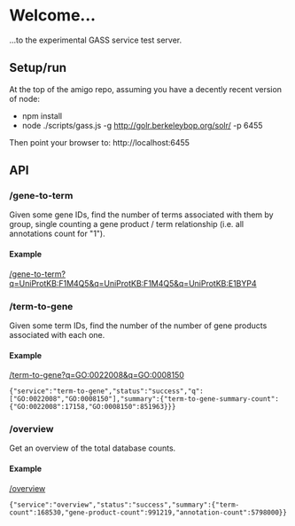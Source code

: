# Welcome...

...to the experimental GASS service test server.

## Setup/run

At the top of the amigo repo, assuming you have a decently recent
version of node:

- npm install
- node ./scripts/gass.js -g http://golr.berkeleybop.org/solr/ -p 6455

Then point your browser to: http://localhost:6455

## API

### /gene-to-term

Given some gene IDs, find the number of terms associated with them by group, single counting a gene product / term relationship (i.e. all annotations count for "1").

#### Example

[/gene-to-term?q=UniProtKB:F1M4Q5&q=UniProtKB:F1M4Q5&q=UniProtKB:E1BYP4](/gene-to-term?q=UniProtKB:F1M4Q5&q=UniProtKB:F1M4Q5&q=UniProtKB:E1BYP4)

### /term-to-gene

Given some term IDs, find the number of the number of gene products
associated with each one.

#### Example

[/term-to-gene?q=GO:0022008&q=GO:0008150](/term-to-gene?q=GO:0022008&q=GO:0008150)

```
{"service":"term-to-gene","status":"success","q":["GO:0022008","GO:0008150"],"summary":{"term-to-gene-summary-count":{"GO:0022008":17158,"GO:0008150":851963}}}
```

### /overview

Get an overview of the total database counts.

#### Example

[/overview](overview)

```
{"service":"overview","status":"success","summary":{"term-count":168530,"gene-product-count":991219,"annotation-count":5798000}}
```
